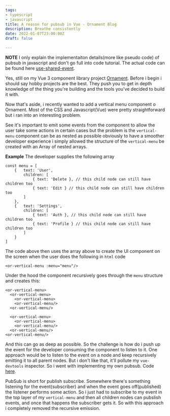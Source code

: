 ```yaml
---
tags:
- typescript
- javascript
title: A reason for pubsub in Vue - Ornament Blog
description: Breathe consistently
date: 2022-01-07T23:00:00Z
draft: false

---
```

**NOTE** I only explain the implementaiton details(more like pseudo code) of pubsub in javascript and don't go full into code tutorial. The actual code can be found here [use-shared-event](https://github.com/ikeohachidi/ornament-ui/blob/main/src/utilities/use-shared-event.ts).

Yes, still on my Vue 3 component library project [Ornament](https://github.com/ikeohachidi/ornament-ui). Before i begin i should say hobby projects are the best. They push you to get in depth knowledge of the thing you're building and the tools you've decided to build it with.

Now that's aside, i recently wanted to add a vertical menu component o Ornament. Most of the CSS and Javascript(Vue) were pretty straightforward but i ran into an interesting problem.

See it's important to emit some events from the component to allow the user take some actions in certain cases but the problem is the `vertical-menu` component can be as nested as possible obviously to have a smoother developer experience i simply allowed the structure of the `vertical-menu` be created with an Array of nested arrays.

**Example**
The developer supplies the following array
```
const menu = [
	{	text: 'User',
     	children: [
        	{ text: 'Delete }, // this child node can still have children too
            { text: 'Edit } // this child node can still have children too
        ]
    },
    {	text: 'Settings',
     	children: [
        	{ text: 'Auth }, // this child node can still have children too
            { text: 'Profile } // this child node can still have children too
        ]
    }
]
```

The code above then uses the array above to create the UI component on the screen when the user does the following in `html` code
```
<or-vertical-menu :menu="menu"/>
```

Under the hood the component recursively goes through the `menu` structure and creates this:
```
<or-vertical-menu>
  <or-vertical-menu>
  	<or-vertical-menu>
  	<or-vertical-menu/>
  <or-vertical-menu/>
  
  <or-vertical-menu>
    <or-vertical-menu>
    <or-vertical-menu/>
  <or-vertical-menu/>
<or-vertical-menu/>
```
And this can go as deep as possible. So the challenge is how do i push up the event for the developer consuming the component to listen to it. One approach would be to listen to the event on a node and keep recursively emitting it to all parent nodes. But i don't like that, it'll pollute my `vue-devtools` inspector. So i went with implementing my own pubsub. Code [here](https://github.com/ikeohachidi/ornament-ui/blob/main/src/utilities/use-shared-event.ts).

PubSub is short for publish subscribe. Somewhere there's something listening for the event(subscriber) and when the event goes off(published) the listener performs some action.
So i just had to subscribe to my event in the top layer of my `vertical-menu` and then all children nodes can pubslish events, and once that happens the subscriber gets it. So with this approach i completely removed the recursive emission.